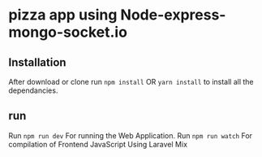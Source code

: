 # pizza app using Node-express-mongo-socket.io





## Installation 
After download or clone run `npm install` OR `yarn install` to install all the dependancies.


## run
Run `npm run dev` For running the Web Application. 
Run `npm run watch` For compilation of Frontend JavaScript Using Laravel Mix
